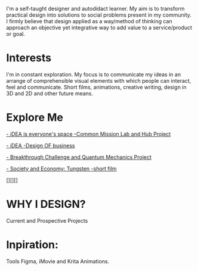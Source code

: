 
I'm a self-taught designer and autodidact learner. My aim is to transform practical design into solutions to social problems present in my community.
I firmly believe that design applied as a way/method of thinking can approach an objective yet integrative way to add value to a service/product or goal.

# Interests
I'm in constant exploration. My focus is to communicate my ideas in an arrange of 
comprehensible visual elements with which people can interact, feel and communicate. 
Short films, animations, creative writing, design in 3D and 2D and other future means. 

# Explore Me

[- iDEA is everyone's space -Common Mission Lab and Hub Project](https://coda.io/@mr-maclowelll/idea)

[- iDEA  -Design OF business](https://www.behance.net/gallery/214132493/iDEA-Everyones-Hub)

[- Breakthrough Challenge and Quantum Mechanics Project](https://drive.google.com/drive/folders/15WUvs2NXDPKtKIxn0zOBRT2W5aGzXHvo?usp=sharing)

[- Society and Economy: Tungsten -short film](https://docs.google.com/document/d/1hAdoAENF4OfJOwzpbgxsPTkBGXqGXUjtssEn6eicpUk/edit?usp=sharing)

[][][]
# WHY I DESIGN? 
Current and Prospective Projects

# Inpiration: 




Tools
Figma, iMovie and Krita Animations.  


